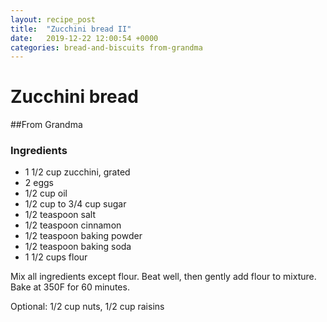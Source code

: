 ```yaml
---
layout: recipe_post
title:  "Zucchini bread II"
date:   2019-12-22 12:00:54 +0000
categories: bread-and-biscuits from-grandma
---
```


# Zucchini bread
##From Grandma
### Ingredients
* 1 1/2 cup zucchini, grated
* 2 eggs
* 1/2 cup oil
* 1/2 cup to 3/4 cup sugar
* 1/2 teaspoon salt
* 1/2 teaspoon cinnamon
* 1/2 teaspoon baking powder
* 1/2 teaspoon baking soda
* 1 1/2 cups flour


Mix all ingredients except flour. Beat well, then gently add flour to mixture. Bake at 350F for 60 minutes.

Optional: 1/2 cup nuts, 1/2 cup raisins</b>